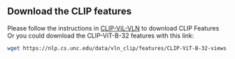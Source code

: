 ## Download the CLIP features
Please follow the instructions in [CLIP-ViL-VLN]([https://github.com/clip-vil/CLIP-ViL/tree/master/CLIP-ViL-VLN]) to download CLIP Features
Or you could download the CLIP-ViT-B-32 features with this link:
```sh
wget https://nlp.cs.unc.edu/data/vln_clip/features/CLIP-ViT-B-32-views.tsv -P img_features
```
